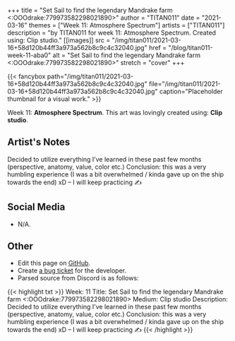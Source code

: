+++
title =       "Set Sail to find the legendary Mandrake farm <:OOOdrake:779973582298021890>"
author =      "TITAN011"
date =        "2021-03-16"
themes =      ["Week 11: Atmosphere Spectrum"]
artists =     ["TITAN011"]
description = "by TITAN011 for week 11: Atmosphere Spectrum. Created using: Clip studio."
[[images]]
              src = "/img/titan011/2021-03-16+58d120b44ff3a973a562b8c9c4c32040.jpg"
              href = "/blog/titan011-week-11-aba0"
              alt = "Set Sail to find the legendary Mandrake farm <:OOOdrake:779973582298021890>"
              stretch = "cover"
+++


{{< fancybox path="/img/titan011/2021-03-16+58d120b44ff3a973a562b8c9c4c32040.jpg" file="/img/titan011/2021-03-16+58d120b44ff3a973a562b8c9c4c32040.jpg" caption="Placeholder thumbnail for a visual work." >}}


Week 11: **Atmosphere Spectrum**. This art was lovingly created using: **Clip studio**.

## Artist's Notes

Decided to utilize everything I’ve learned in these past few months (perspective, anatomy, value, color etc.) Conclusion: this was a very humbling experience (I was a bit overwhelmed / kinda gave up on the ship towards the end) xD – I will keep practicing  ✍️

## Social Media

- N/A.

## Other

- Edit this page on [GitHub](https://github.com/teaminkling/web-refresh/edit/main/content/blog/titan011-week-11-aba0.md).
- Create [a bug ticket](https://github.com/teaminkling/web-refresh/issues/new?assignees=&labels=bug&template=problem-report.md&title=) for the developer.
- Parsed source from Discord is as follows:

{{< highlight txt >}}
Week: 11 
Title: Set Sail to find the legendary Mandrake farm <:OOOdrake:779973582298021890> 
Medium: Clip studio
Description: Decided to utilize everything I’ve learned in these past few months (perspective, anatomy, value, color etc.) Conclusion: this was a very humbling experience (I was a bit overwhelmed / kinda gave up on the ship towards the end) xD – I will keep practicing  ✍️
{{< /highlight >}}